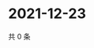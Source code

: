 # 2021-12-23

共 0 条

<!-- BEGIN WEIBO -->
<!-- 最后更新时间 Thu Dec 23 2021 22:11:03 GMT+0800 (China Standard Time) -->

<!-- END WEIBO -->
